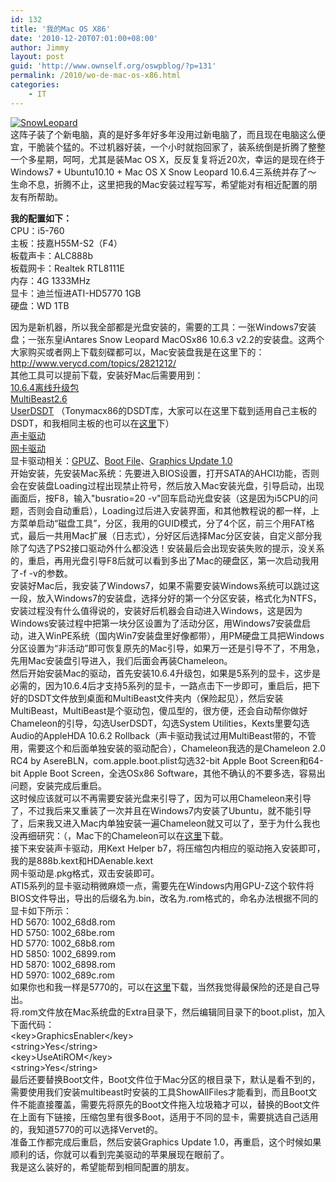 ```yaml
---
id: 132
title: '我的Mac OS X86'
date: '2010-12-20T07:01:00+08:00'
author: Jimmy
layout: post
guid: 'http://www.ownself.org/oswpblog/?p=131'
permalink: /2010/wo-de-mac-os-x86.html
categories:
    - IT
---
```


[![SnowLeopard](/wp-content/uploads/2010/0ab97b0962af_106F7/SnowLeopard_thumb.jpg "SnowLeopard")](/wp-content/uploads/2010/0ab97b0962af_106F7/SnowLeopard.jpg)   
 这阵子装了个新电脑，真的是好多年好多年没用过新电脑了，而且现在电脑这么便宜，干脆装个猛的。不过机器好装，一个小时就抱回家了，装系统倒是折腾了整整一个多星期，呵呵，尤其是装Mac OS X，反反复复将近20次，幸运的是现在终于Windows7 + Ubuntu10.10 + Mac OS X Snow Leopard 10.6.4三系统并存了～   
 生命不息，折腾不止，这里把我的Mac安装过程写写，希望能对有相近配置的朋友有所帮助。

 **我的配置如下：**   
 CPU：i5-760   
 主板：技嘉H55M-S2（F4）   
 板载声卡：ALC888b   
 板载网卡：Realtek RTL8111E   
 内存：4G 1333MHz   
 显卡：迪兰恒进ATI-HD5770 1GB   
 硬盘：WD 1TB

 因为是新机器，所以我全部都是光盘安装的，需要的工具：一张Windows7安装盘；一张东皇iAntares Snow Leopard MacOSx86 10.6.3 v2.2的安装盘。这两个大家购买或者网上下载刻碟都可以，Mac安装盘我是在这里下的：   
 <http://www.verycd.com/topics/2821212/>   
 其他工具可以提前下载，安装好Mac后需要用到：   
 [10.6.4离线升级包](http://support.apple.com/kb/DL1049)   
 [MultiBeast2.6](http://www.tonymacx86.com/Public/MultiBeast.zip)   
 [UserDSDT](http://www.tonymacx86.com/dsdt.php) （Tonymacx86的DSDT库，大家可以在这里下载到适用自己主板的DSDT，和我相同主板的也可以在[这里](http://cid-507861a5ffb49bea.office.live.com/self.aspx/.Public/Mac%E9%A9%B1%E5%8A%A8/DSDT-GA-H55M-S2-F4.aml)下）   
 [声卡驱动](http://cid-507861a5ffb49bea.office.live.com/self.aspx/.Public/Mac%E9%A9%B1%E5%8A%A8/Gigabyte%5E_ALC888b.zip)   
 [网卡驱动](http://cid-507861a5ffb49bea.office.live.com/self.aspx/.Public/Mac%E9%A9%B1%E5%8A%A8/RealtekRTL81xx-0%5E_0%5E_67%5EM.pkg)   
 显卡驱动相关：[GPUZ](http://cid-507861a5ffb49bea.office.live.com/self.aspx/.Public/Mac%E9%A9%B1%E5%8A%A8/GPU-Z.0.4.9.exe)、[Boot File](http://cid-507861a5ffb49bea.office.live.com/self.aspx/.Public/Mac%E9%A9%B1%E5%8A%A8/Boot.zip)、[Graphics Update 1.0](http://support.apple.com/kb/DL1083)   
 开始安装，先安装Mac系统：先要进入BIOS设置，打开SATA的AHCI功能，否则会在安装盘Loading过程出现禁止符号，然后放入Mac安装光盘，引导启动，出现画面后，按F8，输入"busratio=20 -v"回车启动光盘安装（这是因为i5CPU的问题，否则会自动重启），Loading过后进入安装界面，和其他教程说的都一样，上方菜单启动“磁盘工具”，分区，我用的GUID模式，分了4个区，前三个用FAT格式，最后一共用Mac扩展（日志式），分好区后选择Mac分区安装，自定义部分我除了勾选了PS2接口驱动外什么都没选！安装最后会出现安装失败的提示，没关系的，重启，再用光盘引导F8后就可以看到多出了Mac的硬盘区，第一次启动我用了-f -v的参数。   
 安装好Mac后，我安装了Windows7，如果不需要安装Windows系统可以跳过这一段，放入Windows7的安装盘，选择分好的第一个分区安装，格式化为NTFS，安装过程没有什么值得说的，安装好后机器会自动进入Windows，这是因为Windows安装过程中把第一块分区设置为了活动分区，用Windows7安装盘启动，进入WinPE系统（国内Win7安装盘里好像都带），用PM硬盘工具把Windows分区设置为“非活动”即可恢复原先的Mac引导，如果万一还是引导不了，不用急，先用Mac安装盘引导进入，我们后面会再装Chameleon。   
 然后开始安装Mac的驱动，首先安装10.6.4升级包，如果是5系列的显卡，这步是必需的，因为10.6.4后才支持5系列的显卡，一路点击下一步即可，重启后，把下好的DSDT文件放到桌面和MultiBeast文件夹内（保险起见），然后安装MultiBeast，MultiBeast是个驱动包，傻瓜型的，很方便，还会自动帮你做好Chameleon的引导，勾选UserDSDT，勾选System Utilities，Kexts里要勾选Audio的AppleHDA 10.6.2 Rollback（声卡驱动我试过用MultiBeast带的，不管用，需要这个和后面单独安装的驱动配合），Chameleon我选的是Chameleon 2.0 RC4 by AsereBLN，com.apple.boot.plist勾选32-bit Apple Boot Screen和64-bit Apple Boot Screen，全选OSx86 Software，其他不确认的不要多选，容易出问题，安装完成后重启。   
 这时候应该就可以不再需要安装光盘来引导了，因为可以用Chameleon来引导了，不过我后来又重装了一次并且在Windows7内安装了Ubuntu，就不能引导了，后来我又进入Mac内单独安装一遍Chameleon就又可以了，至于为什么我也没再细研究：（，Mac下的Chameleon可以在[这里](http://cid-507861a5ffb49bea.office.live.com/self.aspx/.Public/Mac%E9%A9%B1%E5%8A%A8/Chameleon%5E_2.0%5E_RC5%5E_r653.zip)下载。   
 接下来安装声卡驱动，用Kext Helper b7，将压缩包内相应的驱动拖入安装即可，我的是888b.kext和HDAenable.kext   
 网卡驱动是.pkg格式，双击安装即可。   
 ATI5系列的显卡驱动稍微麻烦一点，需要先在Windows内用GPU-Z这个软件将BIOS文件导出，导出的后缀名为.bin，改名为.rom格式的，命名办法根据不同的显卡如下所示：   
 HD 5670: 1002\_68d8.rom   
 HD 5750: 1002\_68be.rom   
 HD 5770: 1002\_68b8.rom   
 HD 5850: 1002\_6899.rom   
 HD 5870: 1002\_6898.rom   
 HD 5970: 1002\_689c.rom   
 如果你也和我一样是5770的，可以在[这里](http://cid-507861a5ffb49bea.office.live.com/self.aspx/.Public/Mac%E9%A9%B1%E5%8A%A8/1002%5E_68b8.rom)下载，当然我觉得最保险的还是自己导出。   
 将.rom文件放在Mac系统盘的Extra目录下，然后编辑同目录下的boot.plist，加入下面代码：   
 &lt;key&gt;GraphicsEnabler&lt;/key&gt;   
 &lt;string&gt;Yes&lt;/string&gt;   
 &lt;key&gt;UseAtiROM&lt;/key&gt;   
 &lt;string&gt;Yes&lt;/string&gt;   
 最后还要替换Boot文件，Boot文件位于Mac分区的根目录下，默认是看不到的，需要使用我们安装multibeast时安装的工具ShowAllFiles才能看到，而且Boot文件不能直接覆盖，需要先将原先的Boot文件拖入垃圾箱才可以，替换的Boot文件在上面有下链接，压缩包里有很多Boot，适用于不同的显卡，需要挑选自己适用的，我知道5770的可以选择Vervet的。   
 准备工作都完成后重启，然后安装Graphics Update 1.0，再重启，这个时候如果顺利的话，你就可以看到完美驱动的苹果展现在眼前了。   
 我是这么装好的，希望能帮到相同配置的朋友。